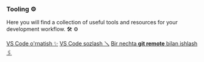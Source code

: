 ### Tooling ⚙️

Here you will find a collection of useful tools and resources for your development workflow. :hammer_and_wrench: :gear:

<div class="row g-0 my-5">
    <div class="list-group card col-lg-4 col-md-6">
        <a href="vscode-install.md" class="list-group-item list-group-item-action">VS Code o'rnatish ✨</a>
        <a href="vscode-setup.md" class="list-group-item list-group-item-action">VS Code sozlash 🪛</a>
        <a href="vscode-setup.md" class="list-group-item list-group-item-action">Bir nechta <strong>git remote</strong> bilan ishlash 🖇️ </a>
    </div>
</div>